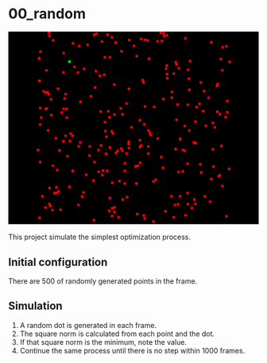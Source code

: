 # 00_random

<img src="thumbnail.gif">

This project simulate the simplest optimization process.  
  
## Initial configuration  
There are 500 of randomly generated points in the frame.  
  
## Simulation  
1. A random dot is generated in each frame.  
2. The square norm is calculated from each point and the dot.  
3. If that square norm is the minimum, note the value.  
4. Continue the same process until there is no step within 1000 frames.  
